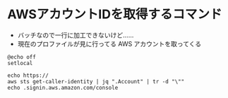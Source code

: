 # AWSアカウントIDを取得するコマンド
- バッチなので一行に加工できないけど……
- 現在のプロファイルが見に行ってる AWS アカウントを取ってくる

```
@echo off
setlocal

echo https://
aws sts get-caller-identity | jq ".Account" | tr -d "\""
echo .signin.aws.amazon.com/console
```
